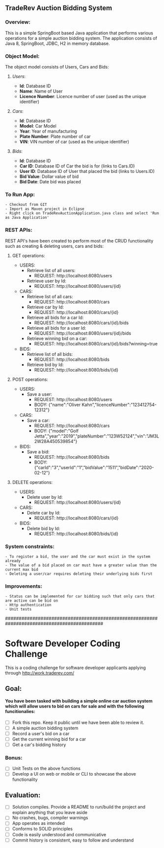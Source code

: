 ## TradeRev Auction Bidding System


### Overview:
This is a simple SpringBoot based Java application that performs various operations for a simple auction bidding system.
The application consists of Java 8, SpringBoot, JDBC, H2 in memory database.

### Object Model:
The object model consists of Users, Cars and Bids:
1. *Users*: 
    - **Id**: Database ID
    - **Name**:	Name of User
    - **Licence Number**: Licence number of user (used as the unique identifier)
	
2. *Cars*:
    - **Id**:	Database ID
    - **Model**: Car Model
    - **Year**:	Year of manufacturing
    - **Plate Number**: Plate number of car
    - **VIN**: 	VIN number of car (used as the unique identifier)
	
3. *Bids*:
    - **Id**:				Database ID
    - **Car ID**:			Database ID of Car the bid is for (links to Cars.ID)
    - **User ID**:		Database ID of User that placed the bid (links to Users.ID)
    - **Bid Value**: 		Dollar value of bid
    - **Bid Date**: 		Date bid was placed


### To Run App:
	- Checkout from GIT
	- Import as Maven project in Eclipse
	- Right click on TradeRevAuctionApplication.java class and select 'Run as Java Application'

### REST APIs:
REST API's have been created to perform most of the CRUD functionality such as creating & deleting users, cars and bids:
1. GET operations:
    - USERS:
      - Retrieve list of all users:
        - REQUEST: http://localhost:8080/users
      - Retrieve user by Id:
        - REQUEST: http://localhost:8080/users/{id}
    - CARS:
      - Retrieve list of all cars:
        - REQUEST: http://localhost:8080/cars
      - Retrieve car by Id:
        - REQUEST: http://localhost:8080/cars/{id}
      - Retrieve all bids for a car Id:
        - REQUEST: http://localhost:8080/cars/{id}/bids
      - Retrieve all bids for a user Id:
        - REQUEST: http://localhost:8080/users/{id}/bids
      - Retrieve winning bid on a car:
        - REQUEST: http://localhost:8080/cars/{id}/bids?winning=true
    - BIDS:		
      - Retrieve list of all bids:
        - REQUEST: http://localhost:8080/bids
      - Retrieve bid by Id:
        - REQUEST: http://localhost:8080/bids/{id}
			
2. POST operations:
    - USERS:
      - Save a user:
        - REQUEST: http://localhost:8080/users
        - BODY: {"name":"Oliver Kahn","licenceNumber":"123412754-12312"}
    - CARS:
      - Save a car:
        - REQUEST: http://localhost:8080/cars
        - BODY: {"model":"Golf Jetta","year":"2019","plateNumber":"123W52124","vin":"JM3L2W28A450539854"}
    - BIDS:
      - Save a bid:
        - REQUEST: http://localhost:8080/bids
        - BODY: {"carId":"3","userId":"1","bidValue":"1511","bidDate":"2020-02-12"}

3. DELETE operations:
    - USERS:
      - Delete user by Id:
        - REQUEST: http://localhost:8080/users/{id}
    - CARS:
      - Delete car by Id:
        - REQUEST: http://localhost:8080/cars/{id}
    - BIDS:		
      - Delete bid by Id:
        - REQUEST: http://localhost:8080/bids/{id}
		
### System constraints:
	- To register a bid, the user and the car must exist in the system already
	- The value of a bid placed on car must have a greater value than the current max bid
	- Deleting a user/car requires deleting their underlying bids first

### Improvements:
	- Status can be implemented for car bidding such that only cars that are active can be bid on
	- Http authentication
	- Unit tests




############################################################################################
# Software Developer Coding Challenge

This is a coding challenge for software developer applicants applying through http://work.traderev.com/

## Goal:

#### You have been tasked with building a simple online car auction system which will allow users to bid on cars for sale and with the following funcitionalies: 

  - [ ] Fork this repo. Keep it public until we have been able to review it.
  - [ ] A simple auction bidding system
  - [ ] Record a user's bid on a car
  - [ ] Get the current winning bid for a car
  - [ ] Get a car's bidding history 

 ### Bonus:

  - [ ] Unit Tests on the above functions
  - [ ] Develop a UI on web or mobile or CLI to showcase the above functionality

## Evaluation:

 - [ ] Solution compiles. Provide a README to run/build the project and explain anything that you leave aside
 - [ ] No crashes, bugs, compiler warnings
 - [ ] App operates as intended
 - [ ] Conforms to SOLID principles
 - [ ] Code is easily understood and communicative
 - [ ] Commit history is consistent, easy to follow and understand
